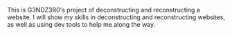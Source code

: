 This is G3NDZ3R0's project of deconstructing and reconstructing a website. I will show my skills in deconstructing and reconstructing websites, as well as using dev tools to help me along the way.